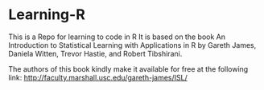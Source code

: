 # Learning-R
This is a Repo for learning to code in R
It is based on the book An Introduction to Statistical Learning with Applications in R by Gareth James, Daniela Witten, Trevor Hastie, and Robert Tibshirani.

The authors of this book kindly make it available for free at the following link:
http://faculty.marshall.usc.edu/gareth-james/ISL/
